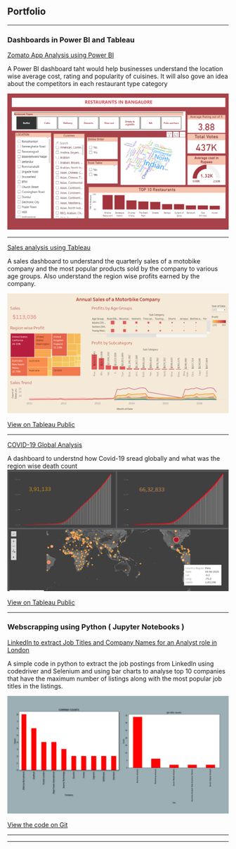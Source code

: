 ## Portfolio

---

### Dashboards in Power BI and Tableau 

[Zomato App Analysis using Power BI](/sample_page)


A Power BI dashboard taht would help businesses understand the location wise average cost, rating and popularity of cuisines. It will also gove an idea about the competitors in each restaurant type category


<img src="images/zomato.png?raw=true"/>

---

[Sales analysis using Tableau](/pdf/sample_presentation.pdf)

A sales dashboard to understand the quarterly sales of a motobike company and the most popular products sold by the company to various age groups. Also understand the region wise profits earned by the company.


<img src="images/sales.png?raw=true"/>

[View on Tableau Public](https://public.tableau.com/app/profile/shreya.nair6145/viz/AnnualSalesAnalysis_16807923044550/Dashboard2)

---


[COVID-19 Global Analysis](http://example.com/)


A dashboard to understnd how Covid-19 sread globally and what was the region wise death count
<img src="images/Covid.png?raw=true"/>


[View on Tableau Public](https://public.tableau.com/app/profile/shreya.nair6145/viz/COVID-19Report_16816795207280/COVID-19REPORT)

---

### Webscrapping using Python ( Jupyter Notebooks )

 [LinkedIn to extract Job Titles and Company Names for an Analyst role in London](http://example.com/)
 
A simple code in python to extract the job postings from LinkedIn using codedriver and Selenium and using bar charts to analyse top 10 companies that have the maximum  number of listings along with the most popular job titles in the listings.
 
  <img src="images/LinkedIn.png?raw=true"/>
 
 [View the code on Git](https://github.com/InsightsInquirer/LinkedIn_Web_Scrapping.git)
 
 ---
 


---
